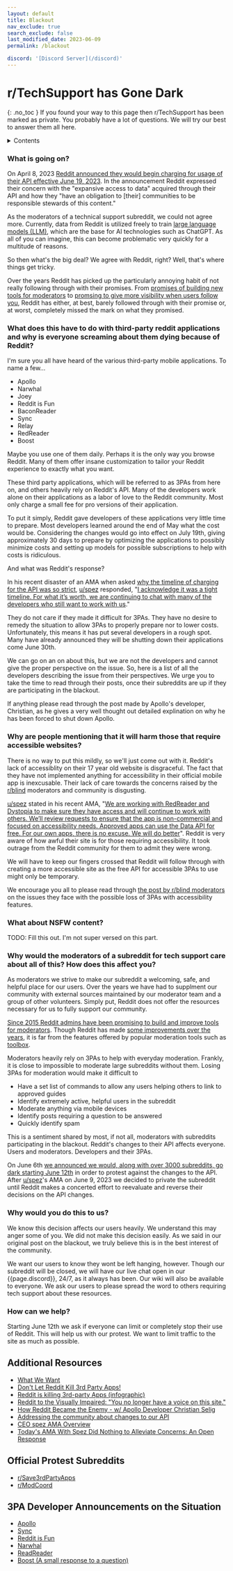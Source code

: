 ```yaml
---
layout: default
title: Blackout
nav_exclude: true
search_exclude: false
last_modified_date: 2023-06-09
permalink: /blackout

discord: '[Discord Server](/discord)'
---
```


# r/TechSupport has Gone Dark
{: .no_toc }
If you found your way to this page then r/TechSupport has been marked as private. You probably have a lot of questions. We will try our best to answer them all here.

<details markdown="block">
  <summary>
    Contents
  </summary>
1. TOC
{:toc}
</details>

### What is going on?
On April 8, 2023 [Reddit announced they would begin charging for usage of their API effective June 19, 2023](https://www.reddit.com/r/reddit/comments/12qwagm/an_update_regarding_reddits_api/). In the announcement Reddit expressed their concern with the "expansive access to data" acquired through their API and how they "have an obligation to [their] communities to be responsible stewards of this content." 

As the moderators of a technical support subreddit, we could not agree more. Currently, data from Reddit is utilized freely to train [large language models (LLM)](https://en.wikipedia.org/wiki/Large_language_model), which are the base for AI technologies such as ChatGPT. As all of you can imagine, this can become problematic very quickly for a multitude of reasons.

So then what's the big deal? We agree with Reddit, right? Well, that's where things get tricky. 

Over the years Reddit has picked up the particularly annoying habit of not really following through with their promises. From [promises of building new tools for moderators](https://www.reddit.com/r/announcements/comments/3cbo4m/we_apologize/) to [promsing to give more visibility when users follow you](https://www.reddit.com/r/announcements/comments/cevm31/update_regarding_user_profile_transparency), Reddit has either, at best, barely followed through with their promise or, at worst, completely missed the mark on what they promised. 

### What does this have to do with third-party reddit applications and why is everyone screaming about them dying because of Reddit?
I'm sure you all have heard of the various third-party mobile applications. To name a few...
- Apollo
- Narwhal
- Joey
- Reddit is Fun
- BaconReader
- Sync
- Relay
- RedReader
- Boost

Maybe you use one of them daily. Perhaps it is the only way you browse Reddit. Many of them offer insane customization to tailor your Reddit experience to exactly what you want.

These third party applications, which will be referred to as 3PAs from here on, and others heavily rely on Reddit's API. Many of the developers work alone on their applications as a labor of love to the Reddit community. Most only charge a small fee for pro versions of their application. 

To put it simply, Reddit gave developers of these applications very little time to prepare. Most developers learned around the end of May what the cost would be. Considering the changes would go into effect on July 19th, giving approximately 30 days to prepare by optimizing the applications to possibly minimize costs and setting up models for possible subscriptions to help with costs is ridiculous.

And what was Reddit's response? 

In his recent disaster of an AMA when asked [why the timeline of charging for the API was so strict](https://reddit.com/r/reddit/comments/145bram/addressing_the_community_about_changes_to_our_api/jnk280m/), [u/spez](https://reddit.com/user/spez) responded, "[I acknowledge it was a tight timeline. For what it’s worth, we are continuing to chat with many of the developers who still want to work with us](https://reddit.com/r/reddit/comments/145bram/addressing_the_community_about_changes_to_our_api/jnk8m0z/)."

They do not care if they made it difficult for 3PAs. They have no desire to remedy the situation to allow 3PAs to properly prepare nor to lower costs. Unfortunately, this means it has put several developers in a rough spot. Many have already announced they will be shutting down their applications come June 30th. 

We can go on an on about this, but we are not the developers and cannot give the proper perspective on the issue. So, here is a list of all the developers describing the issue from their perspectives. We urge you to take the time to read through their posts, once their subreddits are up if they are participating in the blackout. 

If anything please read through the post made by Apollo's developer, Christian, as he gives a very well thought out detailed explination on why he has been forced to shut down Apollo.

### Why are people mentioning that it will harm those that require accessible websites?
There is no way to put this mildly, so we'll just come out with it. Reddit's lack of accessiblity on their 17 year old website is disgraceful. The fact that they have not implemented anything for accessibility in their official mobile app is inexcusable. Their lack of care towards the concerns raised by the [r/blind](https://www.reddit.com/r/Blind/) moderators and community is disgusting.

[u/spez](https://reddit.com/user/spez) stated in his recent AMA, "[We are working with RedReader and Dystopia to make sure they have access and will continue to work with others. We’ll review requests to ensure that the app is non-commercial and focused on accessibility needs. Approved apps can use the Data API for free. For our own apps, there is no excuse. We will do better](https://reddit.com/r/reddit/comments/145bram/addressing_the_community_about_changes_to_our_api/jnkccq7/)". Reddit is very aware of how awful their site is for those requiring accessibility. It took outrage from the Reddit community for them to admit they were wrong.

We will have to keep our fingers crossed that Reddit will follow through with creating a more accessible site as the free API for accessible 3PAs to use might only be temporary.

We encourage you all to please read through [the post by r/blind moderators](https://www.reddit.com/r/Blind/comments/13zr8h2/reddits_recently_announced_api_changes_and_the/) on the issues they face with the possible loss of 3PAs with accessibility features.

### What about NSFW content?
TODO: Fill this out. I'm not super versed on this part.

### Why would the moderators of a subreddit for tech support care about all of this? How does this affect you?
As moderators we strive to make our subreddit a welcoming, safe, and helpful place for our users. Over the years we have had to supplment our community with external sources maintained by our moderator team and a group of other volunteers. Simply put, Reddit does not offer the resources necessary for us to fully support our community.

[Since 2015 Reddit admins have been promising to build and improve tools for moderators](https://www.reddit.com/r/announcements/comments/3cbo4m/we_apologize/). Though Reddit has made [some improvements over the years](https://reddit.com/r/reddit/comments/107orxe/ringing_in_2023_with_a_2022_reflection_on_mod/), it is far from the features offered by popular moderation tools such as [toolbox](https://reddit.com/r/toolbox/).

Moderators heavily rely on 3PAs to help with everyday moderation. Frankly, it is close to impossible to moderate large subreddits without them. Losing 3PAs for moderation would make it difficult to
- Have a set list of commands to allow any users helping others to link to approved guides
- Identify extremely active, helpful users in the subreddit
- Moderate anything via mobile devices
- Identify posts requiring a question to be answered
- Quickly identify spam

This is a sentiment shared by most, if not all, moderators with subreddits participating in the blackout. Reddit's changes to their API affects everyone. Users and moderators. Developers and their 3PAs. 

On June 6th [we announced we would, along with over 3000 subreddits, go dark starting June 12th](https://www.reddit.com/r/techsupport/comments/142ox2a/rtechsupport_will_be_going_dark_on_june_12_in/) in order to protest against the changes to the API. After [u/spez](https://reddit.com/user/spez)'s AMA on June 9, 2023 we decided to private the subreddit until Reddit makes a concerted effort to reevaluate and reverse their decisions on the API changes.

### Why would you do this to us?
We know this decision affects our users heavily. We understand this may anger some of you. We did not make this decision easily. As we said in our original post on the blackout, we truly believe this is in the best interest of the community. 

We want our users to know they wont be left hanging, however. Though our subreddit will be closed, we will have our live chat open in our {{page.discord}}, 24/7, as it always has been. Our wiki will also be available to everyone. We ask our users to please spread the word to others requiring tech support about these resources.

### How can we help?
Starting June 12th we ask if everyone can limit or completely stop their use of Reddit. This will help us with our protest. We want to limit traffic to the site as much as possible.

## Additional Resources
- [What We Want](https://www.reddit.com/r/Save3rdPartyApps/comments/13yh2te/what_we_want/)
- [Don't Let Reddit Kill 3rd Party Apps!](https://www.reddit.com/r/Save3rdPartyApps/comments/13yh0jf/dont_let_reddit_kill_3rd_party_apps/)
- [Reddit is killing 3rd-party Apps (infographic)](https://preview.redd.it/91zby5ht044b1.jpg?width=1116&format=pjpg&auto=webp&v=enabled&s=746417bbd904506fc8c7b9c702c16b7fbb47bf06)
- [Reddit to the Visually Impaired: "You no  longer have a voice on this site."](https://www.reddit.com/r/ModCoord/comments/13zbf3n/reddit_to_the_visually_impaired_you_no_longer/)
- [How Reddit Became the Enemy - w/ Apollo Developer Christian Selig](https://www.youtube.com/watch?v=Ypwgu1BpaO0)
- [Addressing the community about changes to our API](https://www.reddit.com/r/reddit/comments/145bram/addressing_the_community_about_changes_to_our_api/)
- [CEO spez AMA Overview](https://www.reddit.com/r/ModCoord/comments/145bzus/ceo_spez_ama_overview/)
- [Today's AMA With Spez Did Nothing to Alleviate Concerns: An Open Response](https://www.reddit.com/r/ModCoord/comments/145l7wp/todays_ama_with_spez_did_nothing_to_alleviate/)

## Official Protest Subreddits
- [r/Save3rdPartyApps](https://www.reddit.com/r/Save3rdPartyApps)
- [r/ModCoord](https://www.reddit.com/r/ModCoord)

## 3PA Developer Announcements on the Situation
- [Apollo](https://www.reddit.com/r/apolloapp/comments/144f6xm/apollo_will_close_down_on_june_30th_reddits/)
- [Sync](https://www.reddit.com/r/redditsync/comments/144jp3w/sync_will_shut_down_on_june_30_2023/)
- [Reddit is Fun](https://www.reddit.com/r/redditisfun/comments/144gmfq/rif_will_shut_down_on_june_30_2023_in_response_to/)
- [Narwhal](https://www.reddit.com/r/getnarwhal/comments/144pdom/update_on_narwhal_w_the_upcoming_reddit_api/)
- [ReadReader](https://www.reddit.com/r/RedReader/comments/145du4j/update_4_redreader_granted_noncommercial/)
- [Boost (A small response to a question)](https://www.reddit.com/r/BoostForReddit/comments/145cdmg/comment/jnmvllu)